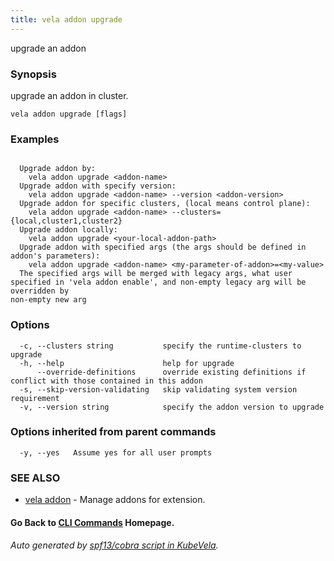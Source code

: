 ```yaml
---
title: vela addon upgrade
---
```


upgrade an addon

### Synopsis

upgrade an addon in cluster.

```
vela addon upgrade [flags]
```

### Examples

```

  Upgrade addon by:
	vela addon upgrade <addon-name>
  Upgrade addon with specify version:
	vela addon upgrade <addon-name> --version <addon-version>
  Upgrade addon for specific clusters, (local means control plane):
	vela addon upgrade <addon-name> --clusters={local,cluster1,cluster2}
  Upgrade addon locally:
	vela addon upgrade <your-local-addon-path>
  Upgrade addon with specified args (the args should be defined in addon's parameters):
	vela addon upgrade <addon-name> <my-parameter-of-addon>=<my-value>
  The specified args will be merged with legacy args, what user specified in 'vela addon enable', and non-empty legacy arg will be overridden by
non-empty new arg

```

### Options

```
  -c, --clusters string           specify the runtime-clusters to upgrade
  -h, --help                      help for upgrade
      --override-definitions      override existing definitions if conflict with those contained in this addon
  -s, --skip-version-validating   skip validating system version requirement
  -v, --version string            specify the addon version to upgrade
```

### Options inherited from parent commands

```
  -y, --yes   Assume yes for all user prompts
```

### SEE ALSO

* [vela addon](vela_addon)	 - Manage addons for extension.

#### Go Back to [CLI Commands](vela) Homepage.


###### Auto generated by [spf13/cobra script in KubeVela](https://github.com/kubevela/kubevela/tree/master/hack/docgen).
